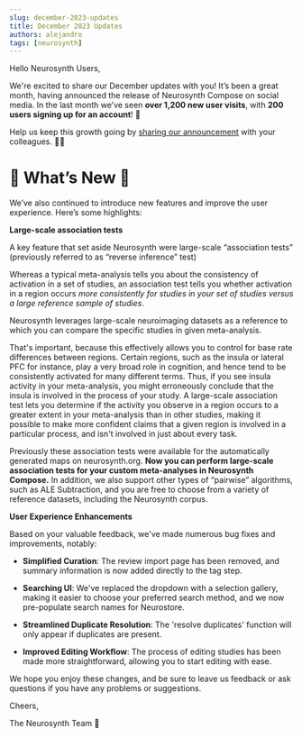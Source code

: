 ```yaml
---
slug: december-2023-updates
title: December 2023 Updates
authors: alejandro
tags: [neurosynth]
---
```

Hello Neurosynth Users,

We're excited to share our December updates with you! It’s been a great month, having announced the release of Neurosynth Compose on social media. In the last month we’ve seen **over 1,200 new user visits**, with **200 users signing up for an account**! 🚀

Help us keep this growth going by [sharing our announcement](http://localhost:3000/compose-docs/blog/announcing-ns-compose) with your colleagues. 🧑‍🔬

# 🌟 What’s New 🌟

We’ve also continued to introduce new features and improve the user experience. Here’s some highlights:

**Large-scale association tests**

A key feature that set aside Neurosynth were large-scale “association tests” (previously referred to as “reverse inference” test) 

Whereas a typical meta-analysis tells you about the consistency of activation in a set of studies, an association test tells you whether activation in a region occurs *more consistently for studies in your set of studies versus a large reference sample of studies*. 

Neurosynth leverages large-scale neuroimaging datasets as a reference to which you can compare the specific studies in given meta-analysis. 

That's important, because this effectively allows you to control for base rate differences between regions. Certain regions, such as the insula or lateral PFC for instance, play a very broad role in cognition, and hence tend to be consistently activated for many different terms. Thus, if you see insula activity in your meta-analysis, you might erroneously conclude that the insula is involved in the process of your study. A large-scale association test lets you determine if the activity you observe in a region occurs to a greater extent in your meta-analysis than in other studies, making it possible to make more confident claims that a given region is involved in a particular process, and isn't involved in just about every task.

Previously these association tests were available for the automatically generated maps on neurosynth.org. **Now you can perform large-scale association tests for your custom meta-analyses in Neurosynth Compose.** In addition, we also support other types of “pairwise” algorithms, such as ALE Subtraction, and you are free to choose from a variety of reference datasets, including the Neurosynth corpus. 

**User Experience Enhancements**

Based on your valuable feedback, we've made numerous bug fixes and improvements, notably: 

* **Simplified Curation**: The review import page has been removed, and summary information is now added directly to the tag step.

* **Searching UI**: We've replaced the dropdown with a selection gallery, making it easier to choose your preferred search method, and we now pre-populate search names for Neurostore.

* **Streamlined Duplicate Resolution**: The 'resolve duplicates' function will only appear if duplicates are present. 

* **Improved Editing Workflow**: The process of editing studies has been made more straightforward, allowing you to start editing with ease.

We hope you enjoy these changes, and be sure to leave us feedback or ask questions if you have any problems or suggestions.


Cheers,

The Neurosynth Team 🧠
